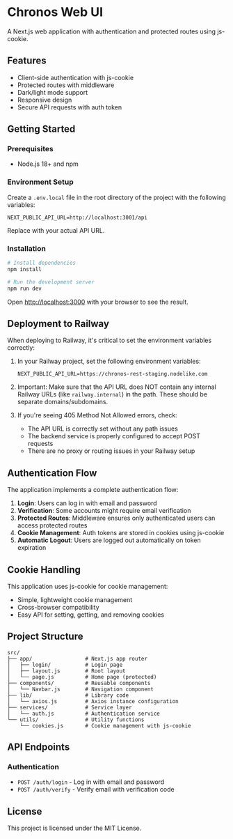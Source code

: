 # Chronos Web UI

A Next.js web application with authentication and protected routes using js-cookie.

## Features

- Client-side authentication with js-cookie
- Protected routes with middleware
- Dark/light mode support
- Responsive design
- Secure API requests with auth token

## Getting Started

### Prerequisites

- Node.js 18+ and npm

### Environment Setup

Create a `.env.local` file in the root directory of the project with the following variables:

```
NEXT_PUBLIC_API_URL=http://localhost:3001/api
```

Replace with your actual API URL.

### Installation

```bash
# Install dependencies
npm install

# Run the development server
npm run dev
```

Open [http://localhost:3000](http://localhost:3000) with your browser to see the result.

## Deployment to Railway

When deploying to Railway, it's critical to set the environment variables correctly:

1. In your Railway project, set the following environment variables:
   ```
   NEXT_PUBLIC_API_URL=https://chronos-rest-staging.nodelike.com
   ```

2. Important: Make sure that the API URL does NOT contain any internal Railway URLs (like `railway.internal`) in the path. These should be separate domains/subdomains.

3. If you're seeing 405 Method Not Allowed errors, check:
   - The API URL is correctly set without any path issues
   - The backend service is properly configured to accept POST requests
   - There are no proxy or routing issues in your Railway setup

## Authentication Flow

The application implements a complete authentication flow:

1. **Login**: Users can log in with email and password
2. **Verification**: Some accounts might require email verification
3. **Protected Routes**: Middleware ensures only authenticated users can access protected routes
4. **Cookie Management**: Auth tokens are stored in cookies using js-cookie
5. **Automatic Logout**: Users are logged out automatically on token expiration

## Cookie Handling

This application uses js-cookie for cookie management:

- Simple, lightweight cookie management
- Cross-browser compatibility
- Easy API for setting, getting, and removing cookies

## Project Structure

```
src/
├── app/                 # Next.js app router
│   ├── login/           # Login page
│   ├── layout.js        # Root layout
│   └── page.js          # Home page (protected)
├── components/          # Reusable components
│   └── Navbar.js        # Navigation component
├── lib/                 # Library code
│   └── axios.js         # Axios instance configuration
├── services/            # Service layer
│   └── auth.js          # Authentication service
└── utils/               # Utility functions
    └── cookies.js       # Cookie management with js-cookie
```

## API Endpoints

### Authentication

- `POST /auth/login` - Log in with email and password
- `POST /auth/verify` - Verify email with verification code

## License

This project is licensed under the MIT License.
